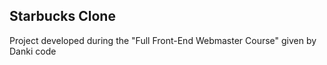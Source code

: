 ## Starbucks Clone

Project developed during the "Full Front-End Webmaster Course" given by Danki code